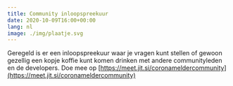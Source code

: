 ```yaml
---
title: Community inloopspreekuur
date: 2020-10-09T16:00+00:00
lang: nl
image: ./img/plaatje.svg
---
```

Geregeld is er een inloopspreekuur waar je vragen kunt stellen of 
gewoon gezellig een kopje koffie kunt komen drinken met andere communityleden
en de developers. Doe mee op [https://meet.jit.si/coronameldercommunity](https://meet.jit.si/coronameldercommunity)
